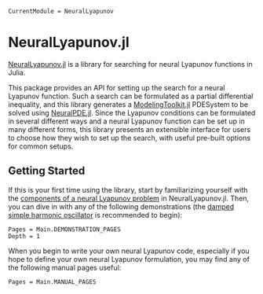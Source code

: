 ```@meta
CurrentModule = NeuralLyapunov
```

# NeuralLyapunov.jl

[NeuralLyapunov.jl](https://github.com/SciML/NeuralLyapunov.jl) is a library for searching for neural Lyapunov functions in Julia.

This package provides an API for setting up the search for a neural Lyapunov function. Such a search can be formulated as a partial differential inequality, and this library generates a [ModelingToolkit.jl](https://github.com/SciML/ModelingToolkit.jl) PDESystem to be solved using [NeuralPDE.jl](https://github.com/SciML/NeuralPDE.jl). Since the Lyapunov conditions can be formulated in several different ways and a neural Lyapunov function can be set up in many different forms, this library presents an extensible interface for users to choose how they wish to set up the search, with useful pre-built options for common setups.

## Getting Started

If this is your first time using the library, start by familiarizing yourself with the [components of a neural Lyapunov problem](man.md) in NeuralLyapunov.jl.
Then, you can dive in with any of the following demonstrations (the [damped simple harmonic oscillator](demos/damped_SHO.md) is recommended to begin):

```@contents
Pages = Main.DEMONSTRATION_PAGES
Depth = 1
```

When you begin to write your own neural Lyapunov code, especially if you hope to define your own neural Lyapunov formulation, you may find any of the following manual pages useful:

```@contents
Pages = Main.MANUAL_PAGES
```
